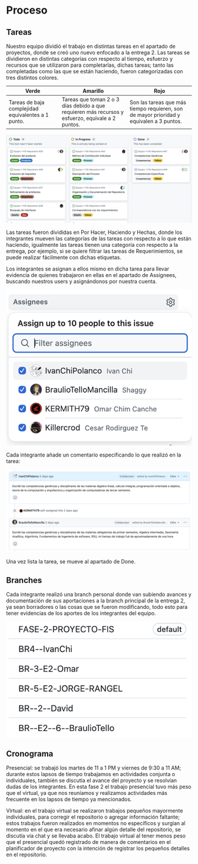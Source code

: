 # **Proceso**
## Tareas

Nuestro equipo dividió el trabajo en distintas tareas en el apartado de proyectos, donde se creó uno nuevo enfocado a la entrega 2. Las tareas se dividieron en distintas categorías con respecto al tiempo, esfuerzo y recursos que se utilizaron para completarlas, dichas tareas; tanto las completadas como las que se están haciendo, fueron categorizadas con tres distintos colores.

|Verde|Amarillo|Rojo|
|--|--|--|
|Tareas de baja complejidad equivalentes a 1 punto.|Tareas que toman 2 o 3 días debido a que requieren más recursos y esfuerzo, equivale a 2 puntos.|Son las tareas que más tiempo requieren, son de mayor prioridad y equivalen a 3 puntos.|

![project](https://github.com/Killercrod/Equipo-1-FIS-Repositorio/blob/c3a467148cfe86e7eb067371a964ab4f26360e6c/Entrega%202/Imagenes/project.jpg)

Las tareas fueron divididas en Por Hacer, Haciendo y Hechas, donde los integrantes mueven las categorías de las tareas con respecto a lo que están haciendo, igualmente las tareas tienen una categoría con respecto a la entrega, por ejemplo, si se quiere filtrar las tareas de Requerimientos, se puede realizar fácilmente con dichas etiquetas.

Los integrantes se asignan a ellos mismo en dicha tarea para llevar evidencia de quienes trabajaron en ellas en el apartado de Assignees, buscando nuestros users y asignándonos por nuestra cuenta.

![asignaciones](https://github.com/Killercrod/Equipo-1-FIS-Repositorio/blob/59620b45220357c0c3afa7e4482ff0dedde0c5eb/Entrega%202/Imagenes/asignaciones.png)

Cada integrante añade un comentario especificando lo que realizó en la tarea:

![comentarios](https://github.com/Killercrod/Equipo-1-FIS-Repositorio/blob/8266d99585ced401b1505c6cc5e9d6a8ca3fc8c4/Entrega%202/Imagenes/comentarios.png)

Una vez lista la tarea, se mueve al apartado de Done.

## **Branches**
Cada integrante realizó una branch personal donde van subiendo avances y documentación de sus aportaciones a la branch principal de la entrega 2, ya sean borradores o las cosas que se fueron modificando, todo esto para tener evidencias de los aportes de los integrantes del equipo.

![branches](https://github.com/Killercrod/Equipo-1-FIS-Repositorio/blob/6ca017ef9259f6e9e34784638c72af6e71102ce3/Entrega%202/Imagenes/branch.png)

## **Cronograma**

Presencial: se trabajó los martes de 11 a 1 PM y viernes de 9:30 a 11 AM; durante estos lapsos de tiempo trabajamos en actividades conjunta o individuales, también se discutía el avance del proyecto y se resolvían dudas de los integrantes. En esta fase 2 el trabajo presencial tuvo más peso que el virtual, ya que nos reuníamos y realizamos actividades más frecuente en los lapsos de tiempo ya mencionados.

Virtual: en el trabajo virtual se realizaron trabajos pequeños mayormente individuales, para corregir el repositorio o agregar información faltante; estos trabajos fueron realizados en momentos no específicos y surgían al momento en el que era necesario afinar algún detalle del repositorio, se discutía vía chat y se llevaba acabo. El trabajo virtual al tener menos peso que el presencial quedó registrado de manera de comentarios en el planificador de proyecto con la intención de registrar los pequeños detalles en el repositorio.





